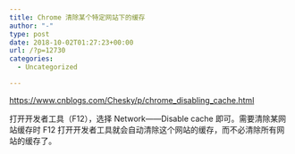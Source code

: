 ```yaml
---
title: Chrome 清除某个特定网站下的缓存
author: "-"
type: post
date: 2018-10-02T01:27:23+00:00
url: /?p=12730
categories:
  - Uncategorized

---
```

https://www.cnblogs.com/Chesky/p/chrome_disabling_cache.html

打开开发者工具（F12），选择 Network——Disable cache 即可。需要清除某网站缓存时 F12 打开开发者工具就会自动清除这个网站的缓存，而不必清除所有网站的缓存了。